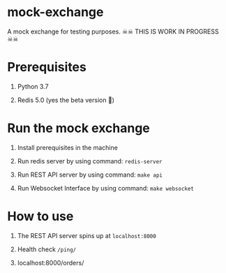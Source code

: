 # mock-exchange

A mock exchange for testing purposes. 
☠☠ THIS IS WORK IN PROGRESS  ☠☠


# Prerequisites

1. Python 3.7 

2. Redis 5.0 (yes the beta version 🙈)

# Run the mock exchange

1. Install prerequisites in the machine

2. Run redis server by using command: `redis-server`

3. Run REST API server by using command: `make api`

4. Run Websocket Interface by using command: `make websocket`

# How to use
1. The REST API server spins up at `localhost:8000`

2. Health check `/ping/`

3. localhost:8000/orders/

